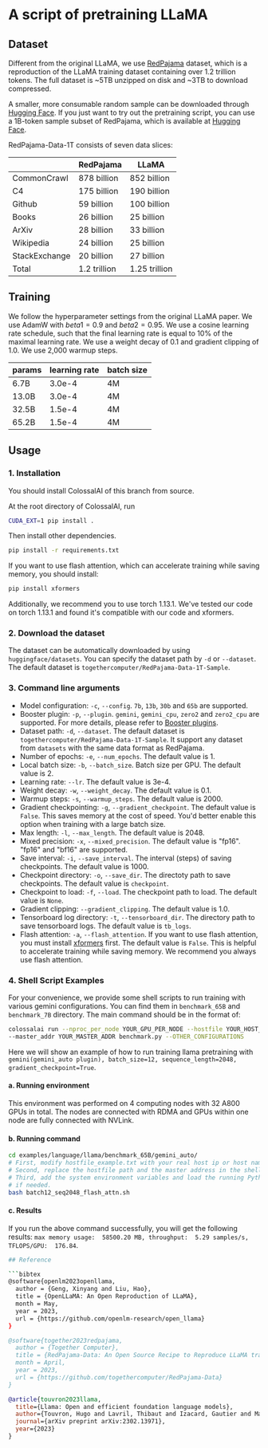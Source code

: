 # A script of pretraining LLaMA

## Dataset

Different from the original LLaMA, we use [RedPajama](https://www.together.xyz/blog/redpajama) dataset, which is a reproduction of the LLaMA training dataset containing over 1.2 trillion tokens. The full dataset is ~5TB unzipped on disk and ~3TB to download compressed.

A smaller, more consumable random sample can be downloaded through [Hugging Face](https://huggingface.co/datasets/togethercomputer/RedPajama-Data-1T). If you just want to try out the pretraining script, you can use a 1B-token sample subset of RedPajama, which is available at [Hugging Face](https://huggingface.co/datasets/togethercomputer/RedPajama-Data-1T-Sample).

RedPajama-Data-1T consists of seven data slices:

|               | RedPajama    | LLaMA         |
|---------------|--------------|---------------|
| CommonCrawl   | 878 billion  | 852 billion   |
| C4            | 175 billion  | 190 billion   |
| Github        | 59 billion   | 100 billion   |
| Books         | 26 billion   | 25 billion    |
| ArXiv         | 28 billion   | 33 billion    |
| Wikipedia     | 24 billion   | 25 billion    |
| StackExchange | 20 billion   | 27 billion    |
| Total         | 1.2 trillion | 1.25 trillion |

## Training

We follow the hyperparameter settings from the original LLaMA paper. We use AdamW with $beta1=0.9$ and $beta2=0.95$. We use a cosine learning rate schedule, such that the final learning rate is equal to 10% of the maximal learning rate. We use a weight decay of 0.1 and gradient clipping of 1.0. We use 2,000 warmup steps.

| params | learning rate | batch size |
|--------|---------------|------------|
| 6.7B   | 3.0e-4        | 4M         |
| 13.0B  | 3.0e-4        | 4M         |
| 32.5B  | 1.5e-4        | 4M         |
| 65.2B  | 1.5e-4        | 4M         |

## Usage

### 1. Installation

You should install ColossalAI of this branch from source.

At the root directory of ColossalAI, run

```bash
CUDA_EXT=1 pip install .
```

Then install other dependencies.

```bash
pip install -r requirements.txt
```

If you want to use flash attention, which can accelerate training while saving memory, you should install:
```bash
pip install xformers
```

Additionally, we recommend you to use torch 1.13.1. We've tested our code on torch 1.13.1 and found it's compatible with our code and xformers.

### 2. Download the dataset

The dataset can be automatically downloaded by using `huggingface/datasets`. You can specify the dataset path by `-d` or `--dataset`. The default dataset is `togethercomputer/RedPajama-Data-1T-Sample`.

### 3. Command line arguments

- Model configuration: `-c`, `--config`. `7b`, `13b`, `30b` and `65b` are supported.
- Booster plugin: `-p`, `--plugin`. `gemini`, `gemini_cpu`, `zero2` and `zero2_cpu` are supported. For more details, please refer to [Booster plugins](https://colossalai.org/docs/basics/booster_plugins).
- Dataset path: `-d`, `--dataset`. The default dataset is `togethercomputer/RedPajama-Data-1T-Sample`. It support any dataset from `datasets` with the same data format as RedPajama.
- Number of epochs: `-e`, `--num_epochs`. The default value is 1.
- Local batch size: `-b`, `--batch_size`. Batch size per GPU. The default value is 2.
- Learning rate: `--lr`. The default value is 3e-4.
- Weight decay: `-w`, `--weight_decay`. The default value is 0.1.
- Warmup steps: `-s`, `--warmup_steps`. The default value is 2000.
- Gradient checkpointing: `-g`, `--gradient_checkpoint`. The default value is `False`. This saves memory at the cost of speed. You'd better enable this option when training with a large batch size.
- Max length: `-l`, `--max_length`. The default value is 2048.
- Mixed precision: `-x`, `--mixed_precision`. The default value is "fp16". "fp16" and "bf16" are supported.
- Save interval: `-i`, `--save_interval`. The interval (steps) of saving checkpoints. The default value is 1000.
- Checkpoint directory: `-o`, `--save_dir`. The directoty path to save checkpoints. The default value is `checkpoint`.
- Checkpoint to load: `-f`, `--load`. The checkpoint path to load. The default value is `None`.
- Gradient clipping: `--gradient_clipping`. The default value is 1.0.
- Tensorboard log directory: `-t`, `--tensorboard_dir`. The directory path to save tensorboard logs. The default value is `tb_logs`.
- Flash attention: `-a`, `--flash_attention`. If you want to use flash attention, you must install [xformers](https://github.com/facebookresearch/xformers) first. The default value is `False`. This is helpful to accelerate training while saving memory. We recommend you always use flash attention.


### 4. Shell Script Examples

For your convenience, we provide some shell scripts to run training with various gemini configurations.
You can find them in `benchmark_65B` and `benchmark_7B` directory. The main command should be in the format of:
```bash
colossalai run --nproc_per_node YOUR_GPU_PER_NODE --hostfile YOUR_HOST_FILE \
--master_addr YOUR_MASTER_ADDR benchmark.py --OTHER_CONFIGURATIONS
```
Here we will show an example of how to run training 
llama pretraining with `gemini(gemini_auto plugin), batch_size=12, sequence_length=2048, gradient_checkpoint=True`.

#### a. Running environment
This environment was performed on 4 computing nodes with 32 A800 GPUs in total. The nodes are
connected with RDMA and GPUs within one node are fully connected with NVLink.

#### b. Running command
```bash
cd examples/language/llama/benchmark_65B/gemini_auto/
# First, modify hostfile_example.txt with your real host ip or host name.
# Second, replace the hostfile path and the master address in the shell.
# Third, add the system environment variables and load the running Python environment to the shell
# if needed.
bash batch12_seq2048_flash_attn.sh
```
#### c. Results
If you run the above command successfully, you will get the following results:
`max memory usage:  58500.20 MB, throughput:  5.29 samples/s, TFLOPS/GPU:  176.84`.


```bash
## Reference

```bibtex
@software{openlm2023openllama,
  author = {Geng, Xinyang and Liu, Hao},
  title = {OpenLLaMA: An Open Reproduction of LLaMA},
  month = May,
  year = 2023,
  url = {https://github.com/openlm-research/open_llama}
}
```

```bibtex
@software{together2023redpajama,
  author = {Together Computer},
  title = {RedPajama-Data: An Open Source Recipe to Reproduce LLaMA training dataset},
  month = April,
  year = 2023,
  url = {https://github.com/togethercomputer/RedPajama-Data}
}
```

```bibtex
@article{touvron2023llama,
  title={Llama: Open and efficient foundation language models},
  author={Touvron, Hugo and Lavril, Thibaut and Izacard, Gautier and Martinet, Xavier and Lachaux, Marie-Anne and Lacroix, Timoth{\'e}e and Rozi{\`e}re, Baptiste and Goyal, Naman and Hambro, Eric and Azhar, Faisal and others},
  journal={arXiv preprint arXiv:2302.13971},
  year={2023}
}
```
